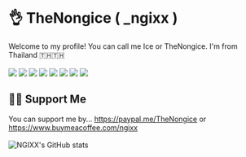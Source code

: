 # 👌 TheNongice ( _ngixx )
Welcome to my profile! You can call me Ice or TheNongice.
I'm from Thailand 🇹🇭🇹🇭<br><br>
<img src="https://img.shields.io/badge/Steam-000000?style=for-the-badge&logo=steam&logoColor=white" />
<img src="https://img.shields.io/badge/Visual_Studio_Code-0078D4?style=for-the-badge&logo=visual%20studio%20code&logoColor=white" />
<img src="https://img.shields.io/badge/PHP-777BB4?style=for-the-badge&logo=php&logoColor=white" />
<img src="https://img.shields.io/badge/HTML5-E34F26?style=for-the-badge&logo=html5&logoColor=white" />
<img src="https://img.shields.io/badge/JavaScript-323330?style=for-the-badge&logo=javascript&logoColor=F7DF1E" />
<img src="https://img.shields.io/badge/Python-FFD43B?style=for-the-badge&logo=python&logoColor=blue" />
<img src="https://img.shields.io/badge/Windows-0078D6?style=for-the-badge&logo=windows&logoColor=white" />
<img src="https://img.shields.io/badge/Ubuntu-E95420?style=for-the-badge&logo=ubuntu&logoColor=white" />
##  👨‍💻 Support Me
You can support me by...
https://paypal.me/TheNongice or https://www.buymeacoffee.com/ngixx
<br><br>
![NGIXX's GitHub stats](https://github-readme-stats.vercel.app/api?username=TheNongice&show_icons=true&theme=radical)


